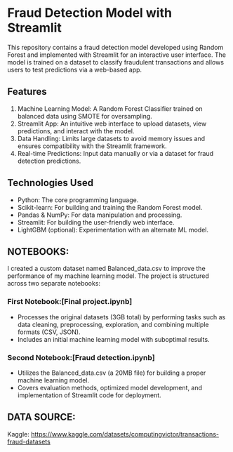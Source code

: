 # Fraud Detection Model with Streamlit

This repository contains a fraud detection model developed using Random Forest and implemented with Streamlit for an interactive user interface. The model is trained on a dataset to classify fraudulent transactions and allows users to test predictions via a web-based app.

## Features

1. Machine Learning Model: A Random Forest Classifier trained on balanced data using SMOTE for oversampling.
2. Streamlit App: An intuitive web interface to upload datasets, view predictions, and interact with the model.
3. Data Handling: Limits large datasets to avoid memory issues and ensures compatibility with the Streamlit framework.
4. Real-time Predictions: Input data manually or via a dataset for fraud detection predictions.

## Technologies Used

* Python: The core programming language.
* Scikit-learn: For building and training the Random Forest model.
* Pandas & NumPy: For data manipulation and processing.
* Streamlit: For building the user-friendly web interface.
* LightGBM (optional): Experimentation with an alternate ML model.

## NOTEBOOKS: 
I created a custom dataset named Balanced_data.csv to improve the performance of my machine learning model. The project is structured across two separate notebooks:

### First Notebook:[Final project.ipynb]
- Processes the original datasets (3GB total) by performing tasks such as data cleaning, preprocessing, exploration, and combining multiple formats (CSV, JSON).
- Includes an initial machine learning model with suboptimal results.

### Second Notebook:[Fraud detection.ipynb]
- Utilizes the Balanced_data.csv (a 20MB file) for building a proper machine learning model.
- Covers evaluation methods, optimized model development, and implementation of Streamlit code for deployment.

## DATA SOURCE:
Kaggle: https://www.kaggle.com/datasets/computingvictor/transactions-fraud-datasets

